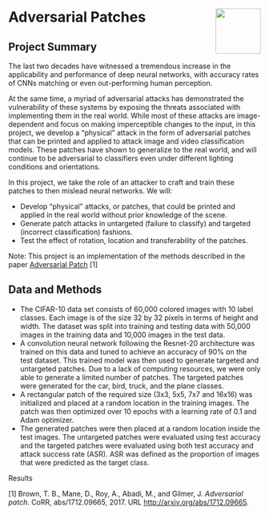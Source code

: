 # Adversarial Patches <img width=90 align="right" src="https://upload.wikimedia.org/wikipedia/commons/thumb/e/e6/Duke_University_logo.svg/1024px-Duke_University_logo.svg.png">

## Project Summary

The last two decades have witnessed a tremendous increase in the applicability and performance of deep neural networks, with accuracy rates of CNNs matching or even out-performing human perception. 

At the same time, a myriad of adversarial attacks has demonstrated the vulnerability of these systems by exposing the threats associated with implementing them in the real world. While most of these attacks are image-dependent and focus on making imperceptible changes to the input, in this project, we develop a “physical” attack in the form of  adversarial patches that can be printed and applied to attack image and video classification models.  These patches have shown to generalize to the real world, and will continue to be adversarial to classifiers even under different lighting conditions and orientations. 

In this project, we take the role of an attacker to craft and train these patches to then mislead neural networks. We will:
- Develop “physical” attacks, or patches, that could be printed and applied in the real world without prior knowledge of the scene. 
- Generate patch attacks in untargeted (failure to classify) and targeted (incorrect classification) fashions.
- Test the effect of rotation, location and transferability of the patches. 

Note: This project is an implementation of the methods described in the paper [Adversarial Patch](https://arxiv.org/abs/1712.09665) [1]

## Data and Methods

- The CIFAR-10 data set consists of 60,000 colored images with 10 label classes. Each image is of the size 32 by 32 pixels in terms of height and width. The dataset was split into training and testing data with 50,000 images in the training data and 10,000 images in the test data.
- A convolution neural network following the Resnet-20 architecture was trained on this data and tuned to achieve an accuracy of 90% on the test dataset. This trained model was then used to generate targeted and untargeted patches. Due to a lack of computing resources, we were only able to generate a limited number of patches. The targeted patches were generated for the car, bird, truck, and the plane classes.
- A rectangular patch of the required size (3x3, 5x5, 7x7 and 16x16) was initialized and placed at a random location in the training images. The patch was then optimized over 10 epochs with a learning rate of 0.1 and Adam optimizer. 
- The generated patches were then placed at a random location inside the test images. The untargeted patches were evaluated using test accuracy and the targeted patches were evaluated using both test accuracy and attack success rate (ASR). ASR was defined as the proportion of images that were predicted as the target class. 

Results

[1] Brown, T. B., Mane, D., Roy, A., Abadi, M., and Gilmer, J. *Adversarial patch*. CoRR, abs/1712.09665, 2017. URL http://arxiv.org/abs/1712.09665.


